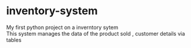 # inventory-system
My first python project on a inverntory sytem 
<br>
This system manages the data of the product sold , customer details via tables

